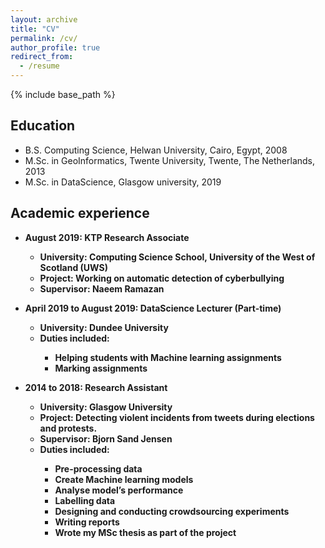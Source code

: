 ```yaml
---
layout: archive
title: "CV"
permalink: /cv/
author_profile: true
redirect_from:
  - /resume
---
```


{% include base_path %}

Education
---------------
* B.S. Computing Science, Helwan University, Cairo, Egypt, 2008
* M.Sc. in GeoInformatics, Twente University, Twente, The Netherlands, 2013
* M.Sc. in DataScience, Glasgow university, 2019

Academic experience
---------------
* <b>August 2019<b>: KTP Research Associate
  * <b>University:<b> Computing Science School, University of the West of Scotland (UWS)
  * <b>Project:<b> Working on automatic detection of cyberbullying
  * <b>Supervisor:<b> Naeem Ramazan

* <b>April 2019 to August 2019:<b> DataScience Lecturer (Part-time)
  * <b>University:<b> Dundee University
  * <b>Duties included:<b>
      * Helping students with Machine learning assignments
	  * Marking assignments

* <b>2014 to 2018:<b> Research Assistant
  * <b>University:<b> Glasgow University
  * <b>Project:<b> Detecting violent incidents from tweets during elections and protests.
  * <b>Supervisor:<b> Bjorn Sand Jensen
  * <b>Duties included:<b>
     * Pre-processing data
     * Create Machine learning models
     * Analyse model’s performance
     * Labelling data
     * Designing and conducting crowdsourcing experiments
     * Writing reports
     * Wrote my MSc thesis as part of the project


